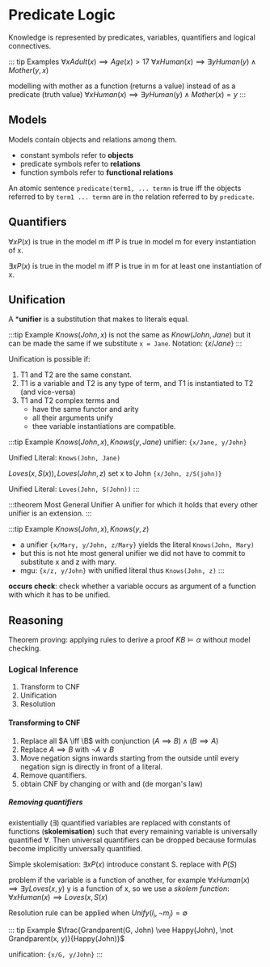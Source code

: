 # Predicate Logic

Knowledge is represented by predicates, variables, quantifiers and logical connectives.

::: tip Examples
$\forall x Adult(x) \implies Age(x) > 17$
$\forall x Human(x) \implies \exists y Human(y) \wedge Mother(y, x)$

modelling with mother as a function (returns a value) instead of as a predicate (truth value)
$\forall x Human(x) \implies \exists y Human(y) \wedge Mother(x) = y$
:::

## Models

Models contain objects and relations among them.
+ constant symbols refer to **objects**
+ predicate symbols refer to **relations**
+ function symbols refer to **functional relations**

An atomic sentence `predicate(term1, ... termn` is true iff the objects referred to by `term1 ... termn`
are in the relation referred to by `predicate`.

## Quantifiers
$\forall x P(x)$ is true in the model m iff P is true in model m for every instantiation of x.

$\exists x P(x)$ is true in the model m iff P is true in m for at least one instantiation of x.

## Unification

A ***unifier** is a substitution that makes to literals equal.

:::tip Example
$Knows(John, x)$
is not the same as $Know(John, Jane)$
but it can be made the same if we substitute `x = Jane`.
Notation: $\{x / Jane\}$
:::

Unification is possible if:
1. T1 and T2 are the same constant.
2. T1 is a variable and T2 is any type of term, and T1 is instantiated to T2 (and vice-versa)
3. T1 and T2 complex terms and
    + have the same functor and arity
    + all their arguments unify
    + thee variable instantiations are compatible.

:::tip Example
$Knows(John, x), Knows(y, Jane)$
unifier: `{x/Jane, y/John}`

Unified Literal: `Knows(John, Jane)`

$Loves(x, S(x)), Loves(John, z)$
set x to John `{x/John, z/S(john)}`

Unified Literal: `Loves(John, S(John))`
:::

:::theorem Most General Unifier
A unifier for which it holds that every other unifier is an extension.
:::

:::tip Example
$Knows(John, x), Knows(y, z)$
+ a unifier `{x/Mary, y/John, z/Mary}` yields the literal `Knows(John, Mary)`
+ but this is not hte most general unifier we did not have to commit to substitute x and z with mary.
+ mgu: `{x/z, y/John}` with unified literal thus `Knows(John, z)`
:::

**occurs check**: check whether a variable occurs as argument of a function with which it has to be unified.

## Reasoning

Theorem proving: applying rules to derive a proof $KB \models \alpha$ without model checking.

### Logical Inference

1. Transform to CNF
2. Unification
3. Resolution

#### Transforming to CNF
1. Replace all $A \iff \B$ with conjunction $(A \implies B) \wedge (B \implies A)$
2. Replace $A \implies B$ with $\neg A \vee B$
3. Move negation signs inwards starting from the outside until every negation sign is directly in front of a literal.
4. Remove quantifiers.
5. obtain CNF by changing or with and (de morgan's law)


##### Removing quantifiers
existentially ($\exists$) quantified variables are replaced with constants of functions (**skolemisation**)
such that every remaining variable is universally quantified $\forall$. Then universal quantifiers can be dropped
because formulas become implicitly universally quantified.

Simple skolemisation: $\exists x P(x)$
introduce constant S. replace with $P(S)$

problem if the variable is a function of another, for example $\forall x Human(x) \implies \exists y Loves(x, y)$
y is a function of x, so we use a *skolem function*: $\forall x Human(x) \implies Loves(x, S(x)$


Resolution rule can be applied when
$Unify (l_i, \neg m_j) = \emptyset$

::: tip Example
$\frac{Grandparent(G, John) \vee Happy(John), \not Grandparent(x, y)}{Happy(John)}$

unification: `{x/G, y/John}`
:::